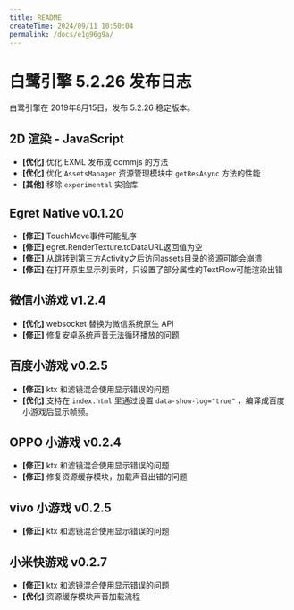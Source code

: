```yaml
---
title: README
createTime: 2024/09/11 10:50:04
permalink: /docs/e1g96g9a/
---
```

# 白鹭引擎 5.2.26 发布日志
白鹭引擎在 2019年8月15日，发布 5.2.26 稳定版本。

## 2D 渲染 - JavaScript
- **[优化]** 优化 EXML 发布成 commjs 的方法
- **[优化]** 优化 `AssetsManager` 资源管理模块中 `getResAsync` 方法的性能
- **[其他]** 移除 `experimental` 实验库

## Egret Native v0.1.20
- **[修正]** TouchMove事件可能乱序
- **[修正]** egret.RenderTexture.toDataURL返回值为空
- **[修正]** 从跳转到第三方Activity之后访问assets目录的资源可能会崩溃
- **[修正]** 在打开原生显示列表时，只设置了部分属性的TextFlow可能渲染出错

## 微信小游戏 v1.2.4
- **[优化]** websocket 替换为微信系统原生 API
- **[修正]** 修复安卓系统声音无法循环播放的问题

## 百度小游戏 v0.2.5
- **[修正]** ktx 和滤镜混合使用显示错误的问题
- **[优化]** 支持在 `index.html` 里通过设置 `data-show-log="true"` ，编译成百度小游戏后显示帧频。

## OPPO 小游戏 v0.2.4
- **[修正]** ktx 和滤镜混合使用显示错误的问题
- **[修正]** 修复资源缓存模块，加载声音出错的问题

## vivo 小游戏 v0.2.5
- **[修正]** ktx 和滤镜混合使用显示错误的问题

## 小米快游戏 v0.2.7
- **[修正]** ktx 和滤镜混合使用显示错误的问题
- **[优化]** 资源缓存模块声音加载流程
